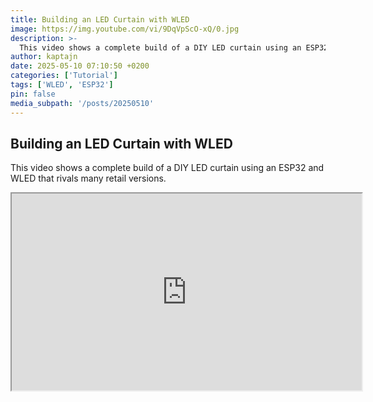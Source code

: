 ```yaml
---
title: Building an LED Curtain with WLED
image: https://img.youtube.com/vi/9DqVpScO-xQ/0.jpg    
description: >-
  This video shows a complete build of a DIY LED curtain using an ESP32 and WLED that rivals many retail versions.
author: kaptajn
date: 2025-05-10 07:10:50 +0200
categories: ['Tutorial']
tags: ['WLED', 'ESP32']
pin: false
media_subpath: '/posts/20250510'
---
```


## Building an LED Curtain with WLED

This video shows a complete build of a DIY LED curtain using an ESP32 and WLED that rivals many retail versions.

<iframe width="560" height="315" src="https://www.youtube.com/embed/9DqVpScO-xQ" frameborder="1" allow="accelerometer; autoplay; clipboard-write; encrypted-media; gyroscope; picture-in-picture" allowfullscreen></iframe>